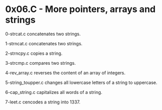 # 0x06.C - More pointers, arrays and strings

0-strcat.c concatenates two strings.

1-strncat.c concatenates two strings.

2-strncpy.c copies a string.

3-strcmp.c compares two strings.

4-rev_array.c reverses the content of an array of integers.

5-string_toupper.c changes all lowercase letters of a string to uppercase.

6-cap_string.c capitalizes all words of a string.

7-leet.c cencodes a string into 1337.